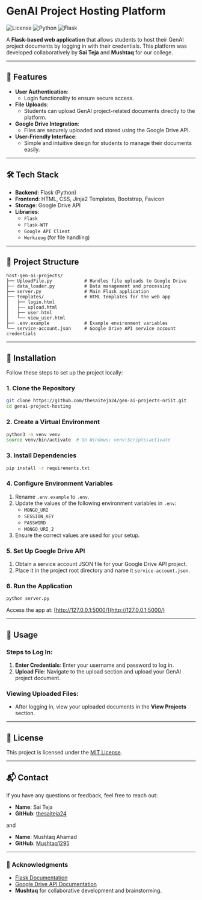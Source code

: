 # GenAI Project Hosting Platform

![License](https://img.shields.io/badge/license-MIT-blue.svg) ![Python](https://img.shields.io/badge/python-3.9%2B-blue.svg) ![Flask](https://img.shields.io/badge/flask-2.3-lightgrey.svg)

A **Flask-based web application** that allows students to host their GenAI project documents by logging in with their credentials. This platform was developed collaboratively by **Sai Teja** and **Mushtaq** for our college.

---

## 🚀 Features

- **User Authentication**:
  - Login functionality to ensure secure access.
- **File Uploads**:
  - Students can upload GenAI project-related documents directly to the platform.
- **Google Drive Integration**:
  - Files are securely uploaded and stored using the Google Drive API.
- **User-Friendly Interface**:
  - Simple and intuitive design for students to manage their documents easily.

---

## 🛠️ Tech Stack

- **Backend**: Flask (Python)
- **Frontend**: HTML, CSS, Jinja2 Templates, Bootstrap, Favicon
- **Storage**: Google Drive API
- **Libraries**:
  - `Flask`
  - `Flask-WTF`
  - `Google API Client`
  - `Werkzeug` (for file handling)

---

## 📂 Project Structure

```plaintext
host-gen-ai-projects/
├── UploadFile.py            # Handles file uploads to Google Drive
├── data_loader.py           # Data management and processing
├── server.py                # Main Flask application
├── templates/               # HTML templates for the web app
│   ├── login.html
│   ├── upload.html
│   ├── user.html
│   └── view_user.html
├── .env.example             # Example environment variables
└── service-account.json     # Google Drive API service account credentials
```

---

## 🔧 Installation

Follow these steps to set up the project locally:

### 1. Clone the Repository

```bash
git clone https://github.com/thesaiteja24/gen-ai-projects-nriit.git
cd genai-project-hosting
```

### 2. Create a Virtual Environment

```bash
python3 -m venv venv
source venv/bin/activate  # On Windows: venv\Scripts\activate
```

### 3. Install Dependencies

```bash
pip install -r requirements.txt
```

### 4. Configure Environment Variables

1. Rename `.env.example` to `.env`.
2. Update the values of the following environment variables in `.env`:
   - `MONGO_URI`
   - `SESSION_KEY`
   - `PASSWORD`
   - `MONGO_URI_2`
3. Ensure the correct values are used for your setup.

### 5. Set Up Google Drive API

1. Obtain a service account JSON file for your Google Drive API project.
2. Place it in the project root directory and name it `service-account.json`.

### 6. Run the Application

```bash
python server.py
```

Access the app at: [http://127.0.0.1:5000/](http://127.0.0.1:5000/)

---

## 📝 Usage

### Steps to Log In:

1. **Enter Credentials**: Enter your username and password to log in.
2. **Upload File**: Navigate to the upload section and upload your GenAI project document.

### Viewing Uploaded Files:

- After logging in, view your uploaded documents in the **View Projects** section.

---

## 📜 License

This project is licensed under the [MIT License](LICENSE).

---

## 📬 Contact

If you have any questions or feedback, feel free to reach out:

- **Name**: Sai Teja
- **GitHub**: [thesaiteja24](https://github.com/thesaiteja24)

and

- **Name**: Mushtaq Ahamad
- **GitHub**: [Mushtaq1295](https://github.com/Mushtaq1295)

---

### 🙌 Acknowledgments

- [Flask Documentation](https://flask.palletsprojects.com/)
- [Google Drive API Documentation](https://developers.google.com/drive/api/)
- **Mushtaq** for collaborative development and brainstorming.
